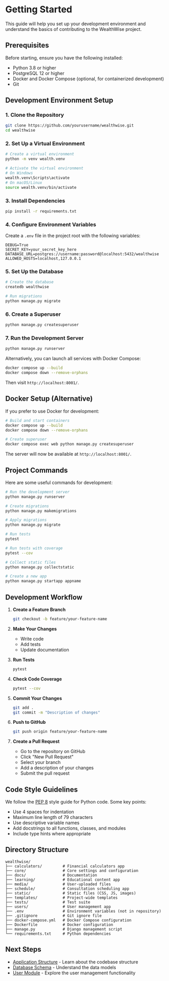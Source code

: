 # Getting Started

This guide will help you set up your development environment and understand the basics of contributing to the WealthWise project.

## Prerequisites

Before starting, ensure you have the following installed:

- Python 3.8 or higher
- PostgreSQL 12 or higher
- Docker and Docker Compose (optional, for containerized development)
- Git

## Development Environment Setup

### 1. Clone the Repository

```bash
git clone https://github.com/yourusername/wealthwise.git
cd wealthwise
```

### 2. Set Up a Virtual Environment

```bash
# Create a virtual environment
python -m venv wealth.venv

# Activate the virtual environment
# On Windows
wealth.venv\Scripts\activate
# On macOS/Linux
source wealth.venv/bin/activate
```

### 3. Install Dependencies

```bash
pip install -r requirements.txt
```

### 4. Configure Environment Variables

Create a `.env` file in the project root with the following variables:

```
DEBUG=True
SECRET_KEY=your_secret_key_here
DATABASE_URL=postgres://username:password@localhost:5432/wealthwise
ALLOWED_HOSTS=localhost,127.0.0.1
```

### 5. Set Up the Database

```bash
# Create the database
createdb wealthwise

# Run migrations
python manage.py migrate
```

### 6. Create a Superuser

```bash
python manage.py createsuperuser
```

### 7. Run the Development Server

```bash
python manage.py runserver
```

Alternatively, you can launch all services with Docker Compose:
```bash
docker compose up --build
docker compose down --remove-orphans
```
Then visit `http://localhost:8001/`.

## Docker Setup (Alternative)

If you prefer to use Docker for development:

```bash
# Build and start containers
docker compose up --build
docker compose down --remove-orphans

# Create superuser
docker compose exec web python manage.py createsuperuser
```

The server will now be available at `http://localhost:8001/`.

## Project Commands

Here are some useful commands for development:

```bash
# Run the development server
python manage.py runserver

# Create migrations
python manage.py makemigrations

# Apply migrations
python manage.py migrate

# Run tests
pytest

# Run tests with coverage
pytest --cov

# Collect static files
python manage.py collectstatic

# Create a new app
python manage.py startapp appname
```

## Development Workflow

1. **Create a Feature Branch**

   ```bash
   git checkout -b feature/your-feature-name
   ```

2. **Make Your Changes**

   - Write code
   - Add tests
   - Update documentation

3. **Run Tests**

   ```bash
   pytest
   ```

4. **Check Code Coverage**

   ```bash
   pytest --cov
   ```

5. **Commit Your Changes**

   ```bash
   git add .
   git commit -m "Description of changes"
   ```

6. **Push to GitHub**

   ```bash
   git push origin feature/your-feature-name
   ```

7. **Create a Pull Request**

   - Go to the repository on GitHub
   - Click "New Pull Request"
   - Select your branch
   - Add a description of your changes
   - Submit the pull request

## Code Style Guidelines

We follow the [PEP 8](https://www.python.org/dev/peps/pep-0008/) style guide for Python code. Some key points:

- Use 4 spaces for indentation
- Maximum line length of 79 characters
- Use descriptive variable names
- Add docstrings to all functions, classes, and modules
- Include type hints where appropriate

## Directory Structure

```
wealthwise/
├── calculators/         # Financial calculators app
├── core/                # Core settings and configuration
├── docs/                # Documentation
├── learning/            # Educational content app
├── media/               # User-uploaded files
├── schedule/            # Consultation scheduling app
├── static/              # Static files (CSS, JS, images)
├── templates/           # Project-wide templates
├── tests/               # Test suite
├── users/               # User management app
├── .env                 # Environment variables (not in repository)
├── .gitignore           # Git ignore file
├── docker-compose.yml   # Docker Compose configuration
├── Dockerfile           # Docker configuration
├── manage.py            # Django management script
└── requirements.txt     # Python dependencies
```

## Next Steps

- [Application Structure](./application-structure.md) - Learn about the codebase structure
- [Database Schema](./database-schema.md) - Understand the data models
- [User Module](./user-module.md) - Explore the user management functionality 
